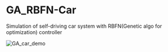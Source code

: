 # GA_RBFN-Car
Simulation of self-driving car system with RBFN(Genetic algo for optimization) controller 

![GA_car_demo](https://imgur.com/P3Ooinn.gif)
